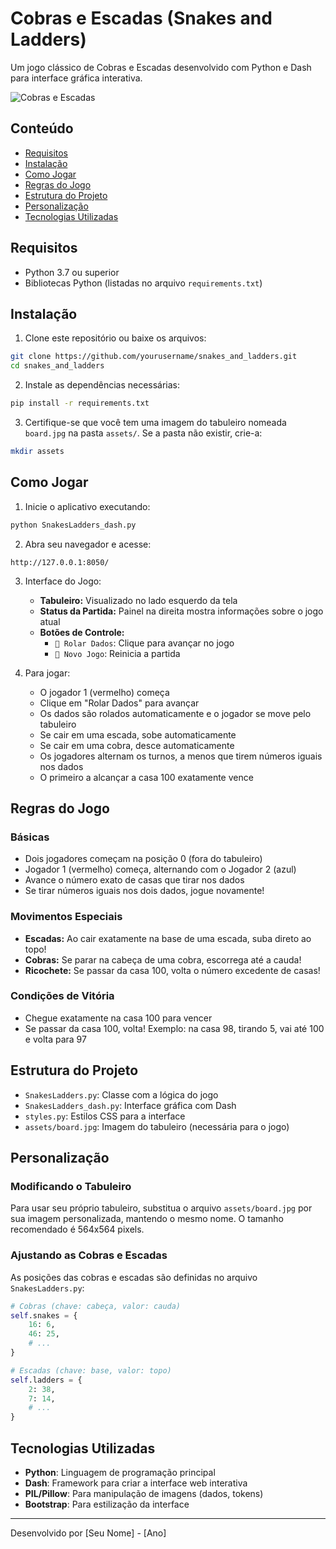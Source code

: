 # Cobras e Escadas (Snakes and Ladders)

Um jogo clássico de Cobras e Escadas desenvolvido com Python e Dash para interface gráfica interativa.

![Cobras e Escadas](https://github.com/yourusername/snakes_and_ladders/raw/main/assets/screenshot.png)

## Conteúdo

- [Requisitos](#requisitos)
- [Instalação](#instalação)
- [Como Jogar](#como-jogar)
- [Regras do Jogo](#regras-do-jogo)
- [Estrutura do Projeto](#estrutura-do-projeto)
- [Personalização](#personalização)
- [Tecnologias Utilizadas](#tecnologias-utilizadas)

## Requisitos

- Python 3.7 ou superior
- Bibliotecas Python (listadas no arquivo `requirements.txt`)

## Instalação

1. Clone este repositório ou baixe os arquivos:

```bash
git clone https://github.com/yourusername/snakes_and_ladders.git
cd snakes_and_ladders
```

2. Instale as dependências necessárias:

```bash
pip install -r requirements.txt
```

3. Certifique-se que você tem uma imagem do tabuleiro nomeada `board.jpg` na pasta `assets/`. Se a pasta não existir, crie-a:

```bash
mkdir assets
```

## Como Jogar

1. Inicie o aplicativo executando:

```bash
python SnakesLadders_dash.py
```

2. Abra seu navegador e acesse:
```
http://127.0.0.1:8050/
```

3. Interface do Jogo:
   - **Tabuleiro:** Visualizado no lado esquerdo da tela
   - **Status da Partida:** Painel na direita mostra informações sobre o jogo atual
   - **Botões de Controle:**
     - `🎲 Rolar Dados`: Clique para avançar no jogo
     - `🔄 Novo Jogo`: Reinicia a partida

4. Para jogar:
   - O jogador 1 (vermelho) começa
   - Clique em "Rolar Dados" para avançar
   - Os dados são rolados automaticamente e o jogador se move pelo tabuleiro
   - Se cair em uma escada, sobe automaticamente
   - Se cair em uma cobra, desce automaticamente
   - Os jogadores alternam os turnos, a menos que tirem números iguais nos dados
   - O primeiro a alcançar a casa 100 exatamente vence

## Regras do Jogo

### Básicas
- Dois jogadores começam na posição 0 (fora do tabuleiro)
- Jogador 1 (vermelho) começa, alternando com o Jogador 2 (azul)
- Avance o número exato de casas que tirar nos dados
- Se tirar números iguais nos dois dados, jogue novamente!

### Movimentos Especiais
- **Escadas:** Ao cair exatamente na base de uma escada, suba direto ao topo!
- **Cobras:** Se parar na cabeça de uma cobra, escorrega até a cauda!
- **Ricochete:** Se passar da casa 100, volta o número excedente de casas!

### Condições de Vitória
- Chegue exatamente na casa 100 para vencer
- Se passar da casa 100, volta! Exemplo: na casa 98, tirando 5, vai até 100 e volta para 97

## Estrutura do Projeto

- `SnakesLadders.py`: Classe com a lógica do jogo
- `SnakesLadders_dash.py`: Interface gráfica com Dash
- `styles.py`: Estilos CSS para a interface
- `assets/board.jpg`: Imagem do tabuleiro (necessária para o jogo)

## Personalização

### Modificando o Tabuleiro
Para usar seu próprio tabuleiro, substitua o arquivo `assets/board.jpg` por sua imagem personalizada, mantendo o mesmo nome. O tamanho recomendado é 564x564 pixels.

### Ajustando as Cobras e Escadas
As posições das cobras e escadas são definidas no arquivo `SnakesLadders.py`:

```python
# Cobras (chave: cabeça, valor: cauda)
self.snakes = {
    16: 6,
    46: 25,
    # ...
}

# Escadas (chave: base, valor: topo)
self.ladders = {
    2: 38,
    7: 14,
    # ...
}
```

## Tecnologias Utilizadas

- **Python**: Linguagem de programação principal
- **Dash**: Framework para criar a interface web interativa
- **PIL/Pillow**: Para manipulação de imagens (dados, tokens)
- **Bootstrap**: Para estilização da interface

---

Desenvolvido por [Seu Nome] - [Ano]
